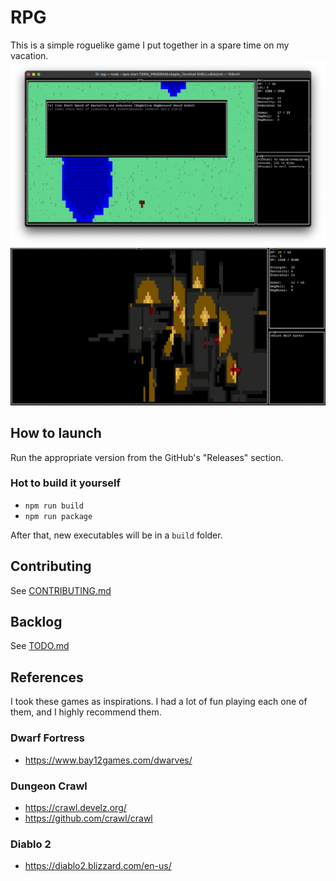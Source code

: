 # RPG
This is a simple roguelike game I put together in a spare time on my vacation.
![Game screenshot](screenshot.png)
![Gameplay GIF](gameplay.gif)

## How to launch
Run the appropriate version from the GitHub's "Releases" section.

### Hot to build it yourself
- `npm run build`
- `npm run package`

After that, new executables will be in a `build` folder.

## Contributing
See [CONTRIBUTING.md](CONTRIBUTING.md)

## Backlog
See [TODO.md](TODO.md)

## References
I took these games as inspirations. I had a lot of fun playing each one of them, and I highly recommend them. 

### Dwarf Fortress
- https://www.bay12games.com/dwarves/

### Dungeon Crawl
- https://crawl.develz.org/
- https://github.com/crawl/crawl

### Diablo 2
- https://diablo2.blizzard.com/en-us/

